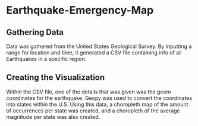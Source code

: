 # Earthquake-Emergency-Map

## Gathering Data

Data was gathered from the United States Geological Survey. By inputting a range for location and time, it generated a CSV file containing info of all Earthquakes in a specific region.

## Creating the Visualization

Within the CSV file, one of the details that was given was the geom coordinates for the earthquake. Geopy was used to convert the coordinates into states within the U.S. Using this data, a choropleth map of the amount of occurrences per state was created, and a choropleth of the average magnitude per state was also created.
